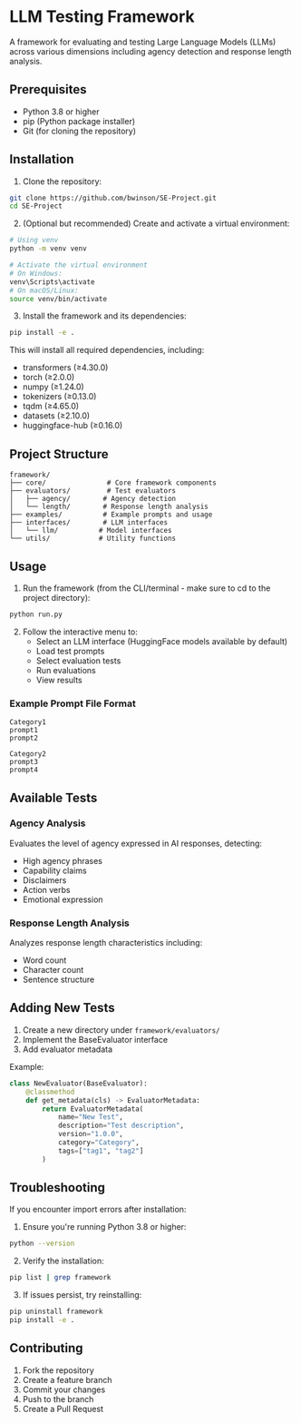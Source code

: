# LLM Testing Framework

A framework for evaluating and testing Large Language Models (LLMs) across various dimensions including agency detection and response length analysis.

## Prerequisites

- Python 3.8 or higher
- pip (Python package installer)
- Git (for cloning the repository)

## Installation

1. Clone the repository:
```bash
git clone https://github.com/bwinson/SE-Project.git
cd SE-Project
```

2. (Optional but recommended) Create and activate a virtual environment:
```bash
# Using venv
python -m venv venv

# Activate the virtual environment
# On Windows:
venv\Scripts\activate
# On macOS/Linux:
source venv/bin/activate
```

3. Install the framework and its dependencies:
```bash
pip install -e .
```

This will install all required dependencies, including:
- transformers (≥4.30.0)
- torch (≥2.0.0)
- numpy (≥1.24.0)
- tokenizers (≥0.13.0)
- tqdm (≥4.65.0)
- datasets (≥2.10.0)
- huggingface-hub (≥0.16.0)

## Project Structure
```
framework/
├── core/               # Core framework components
├── evaluators/         # Test evaluators
│   ├── agency/        # Agency detection
│   └── length/        # Response length analysis
├── examples/          # Example prompts and usage
├── interfaces/        # LLM interfaces
│   └── llm/          # Model interfaces
└── utils/            # Utility functions
```

## Usage

1. Run the framework (from the CLI/terminal - make sure to cd to the project directory):
```bash
python run.py
```

2. Follow the interactive menu to:
   - Select an LLM interface (HuggingFace models available by default)
   - Load test prompts
   - Select evaluation tests
   - Run evaluations
   - View results

### Example Prompt File Format
```
Category1
prompt1
prompt2

Category2
prompt3
prompt4
```

## Available Tests

### Agency Analysis
Evaluates the level of agency expressed in AI responses, detecting:
- High agency phrases
- Capability claims
- Disclaimers
- Action verbs
- Emotional expression

### Response Length Analysis
Analyzes response length characteristics including:
- Word count
- Character count
- Sentence structure

## Adding New Tests

1. Create a new directory under `framework/evaluators/`
2. Implement the BaseEvaluator interface
3. Add evaluator metadata

Example:
```python
class NewEvaluator(BaseEvaluator):
    @classmethod
    def get_metadata(cls) -> EvaluatorMetadata:
        return EvaluatorMetadata(
            name="New Test",
            description="Test description",
            version="1.0.0",
            category="Category",
            tags=["tag1", "tag2"]
        )
```

## Troubleshooting

If you encounter import errors after installation:
1. Ensure you're running Python 3.8 or higher:
```bash
python --version
```

2. Verify the installation:
```bash
pip list | grep framework
```

3. If issues persist, try reinstalling:
```bash
pip uninstall framework
pip install -e .
```

## Contributing

1. Fork the repository
2. Create a feature branch
3. Commit your changes
4. Push to the branch
5. Create a Pull Request

